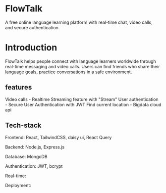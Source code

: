 # FlowTalk  
A free online language learning platform with real-time chat, video calls, and secure authentication.  

# Introduction
FlowTalk helps people connect with language learners worldwide through real-time messaging and video calls. 
Users can find friends who share their language goals, practice conversations in a safe environment.


## features

   Video calls - Realtime Streaming feature with "Stream"
   User authentication - Secure User Authentication with JWT
   Find current location - Bigdata cloud api

## Tech-stack

Frontend: React, TailwindCSS, daisy ui, React Query

Backend: Node.js, Express.js

Database: MongoDB 

Authentication: JWT, bcrypt

Real-time: 

Deployment: 
